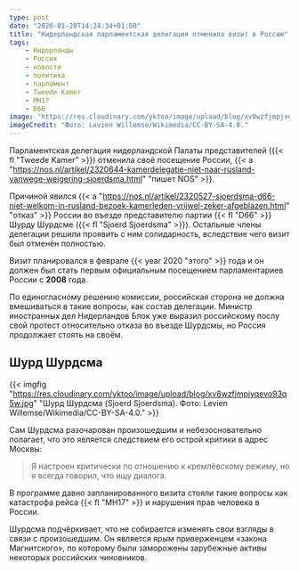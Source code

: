 ```yaml
---
type: post
date: "2020-01-28T14:24:34+01:00"
title: "Нидерландская парламентская делегация отменила визит в Россию"
tags:
    - Нидерланды
    - Россия
    - новости
    - политика
    - парламент
    - Tweede Kamer
    - MH17
    - D66
image: "https://res.cloudinary.com/yktoo/image/upload/blog/xv8wzfjmpjvqevo93q5w.jpg"
imageCredit: "Фото: Levien Willemse/Wikimedia/CC-BY-SA-4.0."
---
```


Парламентская делегация нидерландской Палаты представителей ({{< fl "Tweede Kamer" >}}) отменила своё посещение России, {{< a "https://nos.nl/artikel/2320644-kamerdelegatie-niet-naar-rusland-vanwege-weigering-sjoerdsma.html" "пишет NOS" >}}.

Причиной явился {{< a "https://nos.nl/artikel/2320527-sjoerdsma-d66-niet-welkom-in-rusland-bezoek-kamerleden-vrijwel-zeker-afgeblazen.html" "отказ" >}} России во въезде представителю партии {{< fl "D66" >}} Шурду Шурдсме ({{< fl "Sjoerd Sjoerdsma" >}}). Остальные члены делегации решили проявить с ним солидарность, вследствие чего визит был отменён полностью.

<!--more-->

Визит планировался в феврале {{< year 2020 "этого" >}} года и он должен был стать первым официальным посещением парламентариев России с **2008** года.

По единогласному решению комиссии, российская сторона не должна вмешиваться в такие вопросы, как состав делегации. Министр иностранных дел Нидерландов Блок уже выразил российскому послу свой протест относительно отказа во въезде Шурдсмы, но Россия продолжает стоять на своём.

## Шурд Шурдсма

{{< imgfig "https://res.cloudinary.com/yktoo/image/upload/blog/xv8wzfjmpjvqevo93q5w.jpg" "Шурд Шурдсма (Sjoerd Sjoerdsma). Фото: Levien Willemse/Wikimedia/CC-BY-SA-4.0." >}}

Сам Шурдсма разочарован произошедшим и небезосновательно полагает, что это является следствием его острой критики в адрес Москвы:

> Я настроен критически по отношению к кремлёвскому режиму, но я всегда говорил, что ищу диалога.

В программе давно запланированного визита стояли такие вопросы как катастрофа рейса {{< fl "MH17" >}} и нарушения прав человека в России.

Шурдсма подчёркивает, что не собирается изменять свои взгляды в связи с произошедшим. Он является ярым приверженцем «закона Магнитского», по которому были заморожены зарубежные активы некоторых российских чиновников.
